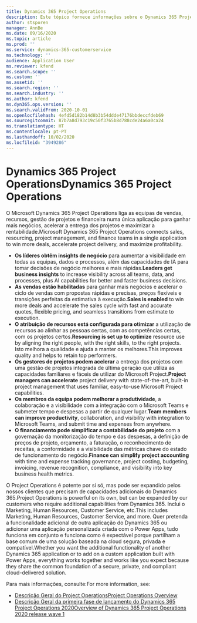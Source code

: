 ```yaml
---
title: Dynamics 365 Project Operations
description: Este tópico fornece informações sobre o Dynamics 365 Project Operations.
author: stsporen
manager: AnnBe
ms.date: 09/16/2020
ms.topic: article
ms.prod: ''
ms.service: dynamics-365-customerservice
ms.technology: ''
audience: Application User
ms.reviewer: kfend
ms.search.scope: ''
ms.custom: ''
ms.assetid: ''
ms.search.region: ''
ms.search.industry: ''
ms.author: kfend
ms.dyn365.ops.version: ''
ms.search.validFrom: 2020-10-01
ms.openlocfilehash: 4efd5d182b14d8b3b54ddde47176bbdeccfdeb69
ms.sourcegitcommit: 87b7a8d793c19c50f3765b8d788cde24a6a0ca24
ms.translationtype: HT
ms.contentlocale: pt-PT
ms.lasthandoff: 10/02/2020
ms.locfileid: "3949286"
---
```

# <a name="dynamics-365-project-operations"></a><span data-ttu-id="b4681-103">Dynamics 365 Project Operations</span><span class="sxs-lookup"><span data-stu-id="b4681-103">Dynamics 365 Project Operations</span></span>

<span data-ttu-id="b4681-104">O Microsoft Dynamics 365 Project Operations liga as equipas de vendas, recursos, gestão de projetos e financeira numa única aplicação para ganhar mais negócios, acelerar a entrega dos projetos e maximizar a rentabilidade.</span><span class="sxs-lookup"><span data-stu-id="b4681-104">Microsoft Dynamics 365 Project Operations connects sales, resourcing, project management, and finance teams in a single application to win more deals, accelerate project delivery, and maximize profitability.</span></span>

-   <span data-ttu-id="b4681-105">**Os líderes obtêm insights de negócio** para aumentar a visibilidade em todas as equipas, dados e processos, além das capacidades de IA para tomar decisões de negócio melhores e mais rápidas.</span><span class="sxs-lookup"><span data-stu-id="b4681-105">**Leaders get business insights** to increase visibility across all teams, data, and processes, plus AI capabilities for better and faster business decisions.</span></span>
-   <span data-ttu-id="b4681-106">**As vendas estão habilitadas** para ganhar mais negócios e acelerar o ciclo de vendas com propostas rápidas e precisas, preços flexíveis e transições perfeitas da estimativa à execução.</span><span class="sxs-lookup"><span data-stu-id="b4681-106">**Sales is enabled** to win more deals and accelerate the sales cycle with fast and accurate quotes, flexible pricing, and seamless transitions from estimate to execution.</span></span>
-   <span data-ttu-id="b4681-107">**O atribuição de recursos está configurada para otimizar** a utilização de recursos ao alinhar as pessoas certas, com as competências certas, com os projetos certos.</span><span class="sxs-lookup"><span data-stu-id="b4681-107">**Resourcing is set up to optimize** resource use by aligning the right people, with the right skills, to the right projects.</span></span> <span data-ttu-id="b4681-108">Isto melhora a qualidade e ajuda a manter os melhores.</span><span class="sxs-lookup"><span data-stu-id="b4681-108">This improves quality and helps to retain top performers.</span></span>
-   <span data-ttu-id="b4681-109">**Os gestores de projetos podem acelerar** a entrega dos projetos com uma gestão de projetos integrada de última geração que utiliza as capacidades familiares e fáceis de utilizar do Microsoft Project.</span><span class="sxs-lookup"><span data-stu-id="b4681-109">**Project managers can accelerate** project delivery with state-of-the-art, built-in project management that uses familiar, easy-to-use Microsoft Project capabilities.</span></span>
-   <span data-ttu-id="b4681-110">**Os membros da equipa podem melhorar a produtividade**, a colaboração e a visibilidade com a integração com o Microsoft Teams e submeter tempo e despesas a partir de qualquer lugar.</span><span class="sxs-lookup"><span data-stu-id="b4681-110">**Team members can improve productivity**, collaboration, and visibility with integration to Microsoft Teams, and submit time and expenses from anywhere.</span></span>
-   <span data-ttu-id="b4681-111">**O financiamento pode simplificar a contabilidade do projeto** com a governação da monitorização do tempo e das despesas, a definição de preços de projeto, orçamento, a faturação, o reconhecimento de receitas, a conformidade e a visibilidade das métricas chave do estado de funcionamento do negócio.</span><span class="sxs-lookup"><span data-stu-id="b4681-111">**Finance can simplify project accounting** with time and expense tracking governance, project costing, budgeting, invoicing, revenue recognition, compliance, and visibility into key business health metrics.</span></span>

<span data-ttu-id="b4681-112">O Project Operations é potente por si só, mas pode ser expandido pelos nossos clientes que precisam de capacidades adicionais do Dynamics 365.</span><span class="sxs-lookup"><span data-stu-id="b4681-112">Project Operations is powerful on its own, but can be expanded by our customers who require additional capabilities from Dynamics 365.</span></span> <span data-ttu-id="b4681-113">Inclui o Marketing, Human Resources, Customer Service, etc.</span><span class="sxs-lookup"><span data-stu-id="b4681-113">This includes Marketing, Human Resources, Customer Service, and more.</span></span> <span data-ttu-id="b4681-114">Quer pretenda a funcionalidade adicional de outra aplicação do Dynamics 365 ou adicionar uma aplicação personalizada criada com o Power Apps, tudo funciona em conjunto e funciona como é expectável porque partilham a base comum de uma solução baseada na cloud segura, privada e compatível.</span><span class="sxs-lookup"><span data-stu-id="b4681-114">Whether you want the additional functionality of another Dynamics 365 application or to add on a custom application built with Power Apps, everything works together and works like you expect because they share the common foundation of a secure, private, and compliant cloud-delivered solution.</span></span>

<span data-ttu-id="b4681-115">Para mais informações, consulte:</span><span class="sxs-lookup"><span data-stu-id="b4681-115">For more information, see:</span></span>

- [<span data-ttu-id="b4681-116">Descrição Geral do Project Operations</span><span class="sxs-lookup"><span data-stu-id="b4681-116">Project Operations Overview</span></span>](https://dynamics.microsoft.com/en-us/project-operations/overview/)
- [<span data-ttu-id="b4681-117">Descrição Geral da primeira fase de lançamento do Dynamics 365 Project Operations 2020</span><span class="sxs-lookup"><span data-stu-id="b4681-117">Overview of Dynamics 365 Project Operations 2020 release wave 1</span></span>](https://docs.microsoft.com/dynamics365-release-plan/2020wave1/dynamics365-project-operations/)

